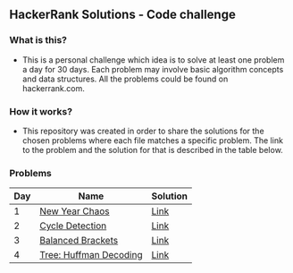 ## HackerRank Solutions - Code challenge

### What is this?

- This is a personal challenge which idea is to solve at least one problem a day for 30 days. Each problem may involve basic algorithm concepts and data structures. All the problems could be found on hackerrank.com.

### How it works?

- This repository was created in order to share the solutions for the chosen problems where each file matches a specific problem. The link to the problem and the solution for that is described in the table below.

### Problems

| **Day** | **Name**                                                                                                                                                                | **Solution**                                                                              |
| ------- | ----------------------------------------------------------------------------------------------------------------------------------------------------------------------- | ----------------------------------------------------------------------------------------- |
| 1       | [New Year Chaos](https://www.hackerrank.com/challenges/new-year-chaos/problem?h_l=interview&playlist_slugs%5B%5D=interview-preparation-kit&playlist_slugs%5B%5D=arrays) | [Link](https://github.com/mauriciomd/hackerrank-solutions/blob/master/new-year-chaos.py)  |
| 2       | [Cycle Detection](https://www.hackerrank.com/challenges/detect-whether-a-linked-list-contains-a-cycle/problem)                                                          | [Link](https://github.com/mauriciomd/hackerrank-solutions/blob/master/cycle-detection.py) |
| 3 | [Balanced Brackets](https://www.hackerrank.com/challenges/balanced-brackets/problem) | [Link](https://github.com/mauriciomd/hackerrank-solutions/blob/master/balanced-brackets.py)
| 4 | [Tree: Huffman Decoding](https://www.hackerrank.com/challenges/tree-huffman-decoding/problem) | [Link](https://github.com/mauriciomd/hackerrank-solutions/blob/master/tree-huffman-decoding.py)
